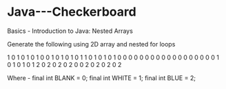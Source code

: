 # Java---Checkerboard
Basics - Introduction to Java: Nested Arrays

Generate the following using 2D array and nested for loops

1 0 1 0 1 0 1 0 
0 1 0 1 0 1 0 1 
1 0 1 0 1 0 1 0 
0 0 0 0 0 0 0 0 
0 0 0 0 0 0 0 0 
0 1 0 1 0 1 0 1 
2 0 2 0 2 0 2 0 
0 2 0 2 0 2 0 2 

Where -
final int BLANK = 0;
final int WHITE = 1;
final int BLUE = 2;
